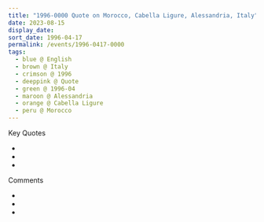 ```yaml
---
title: "1996-0000 Quote on Morocco, Cabella Ligure, Alessandria, Italy"
date: 2023-08-15
display_date: 
sort_date: 1996-04-17
permalink: /events/1996-0417-0000
tags:
  - blue @ English
  - brown @ Italy
  - crimson @ 1996
  - deeppink @ Quote
  - green @ 1996-04
  - maroon @ Alessandria
  - orange @ Cabella Ligure
  - peru @ Morocco
---
```


<div class="main">
  <div class="wave-list">
    <div class="title">
      <div class="text" style="--color: green">
        Key Quotes
      </div>
    </div>
    <ul class="list">
        <li class="item" data-color-BlanchedAlmond>
        </li>
        <li class="item" style="--color: Lavender">
        </li>
        <li class="item" style="--color: BlanchedAlmond">
        </li>
      </ul>
  </div>
</div>

<div class="main">
  <div class="wave-list">
    <div class="title">
      <div class="text" style="--color: green">
        Comments
      </div>
    </div>
    <ul class="list">
        <li class="item" data-color-Ivory>
        </li>
        <li class="item" style="--color: PaleTurquiose">
        </li>
        <li class="item" style="--color: Ivory">
        </li>
      </ul>
  </div>
</div>